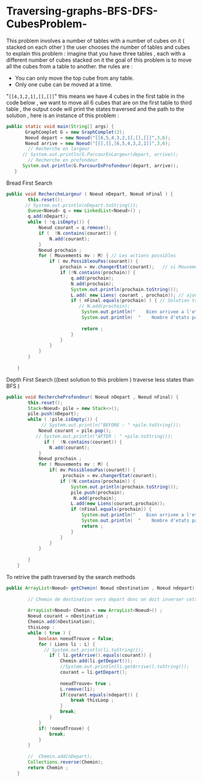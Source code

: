 # Traversing-graphs-BFS-DFS-CubesProblem-
This problem involves a number of tables with a number of cubes on it ( stacked on each other ) 
 the user chooses the number of tables and cubes
to explain this problem : 
imagine that you have three tables , each with a different number of cubes stacked on it
the goal of this problem is to move all the cubes from a table to another.
the rules are :
- You can only move the top cube from any table. 
- Only one cube can be moved at a time.

 "`[[4,3,2,1],[],[]]`" this means we have 4 cubes in the first table 
 in the code below , we want to move all 6 cubes that are on the first table to third table , the output code will print the states traversed and the path to the solution , here is an instance of this problem :
 ```java
 public static void main(String[] args) {
        GraphComplet G = new GraphComplet(3);
        Noeud depart = new Noeud("[[6,5,4,3,2,1],[],[]]",3,6);  
        Noeud arrive = new Noeud("[[],[],[6,5,4,3,2,1]]",3,6); 
         // Recherche en largeur 
       // System.out.println(G.ParcourEnLargeur(depart, arrive));
         // Recherche en profondeur 
       System.out.println(G.ParcourEnProfondeur(depart, arrive));
    }
 ```


Bread First Search 
```java
public void RechercheLargeur ( Noeud nDepart, Noeud nFinal ) {
        this.reset();
       // System.out.println(nDepart.toString());
        Queue<Noeud> q = new LinkedList<Noeud>() ;
        q.add(nDepart);
        while ( !q.isEmpty()) {
            Noeud courant = q.remove();
            if (  !N.contains(courant)) {
                N.add(courant); 
            }
            Noeud prochain ;
            for ( Mouvements mv : M) { // Les actions possibles 
                if ( mv.PossibleouPas(courant)) {
                    prochain = mv.changerEtat(courant);   // si Mouvement possible , generer le noeud fils                 
                    if (!N.contains(prochain)) {
                        q.add(prochain);
                        N.add(prochain);                   
                        System.out.println(prochain.toString());
                        L.add( new Liens( courant , prochain)); // ajouter le noeud et son parent a l'arboresence
                        if ( nFinal.equals(prochain) ) { // Solution trouver ??
                           // N.add(prochain);
                            System.out.println("    Bien arrivee a l'etat finale !! ");
                            System.out.println(  "    Nombre d'etats parcourus est : "+ N.size());
                           
                            return ;
                        }
                    }
                }
            }
        }
        
    }
```

Depth First Search ((best solution to this problem ) traverse less states than BFS ) 
```java
public void RechercheProfondeur( Noeud nDepart , Noeud nFinal) {
        this.reset();
        Stack<Noeud> pile = new Stack<>();     
        pile.push(nDepart);
        while ( !pile.isEmpty()) {
             // System.out.println("BEFORE : " +pile.toString());
            Noeud courant = pile.pop();
           // System.out.println("AFTER : " +pile.toString());
              if (  !N.contains(courant)) {
                N.add(courant); 
            } 
            Noeud prochain ;
            for ( Mouvements mv : M) {
                if( mv.PossibleouPas(courant)) {
                     prochain = mv.changerEtat(courant);
                    if (!N.contains(prochain)) {
                        System.out.println(prochain.toString());
                        pile.push(prochain);
                         N.add(prochain);
                        L.add(new Liens(courant,prochain));
                        if (nFinal.equals(prochain)) {
                            System.out.println("    Bien arrivee a l'etat finale !! ");
                            System.out.println(  "    Nombre d'etats parcourus est : "+ N.size());
                            return ;
                        }
                    }
                }
            }
                   
        }
    }
```
To retrive the path traversed by the search methods 
```java
public ArrayList<Noeud> getChemin( Noeud nDestination , Noeud ndepart) {
        
        // Chemin de destination vers depart donc on doit inverser cette liste
      
        ArrayList<Noeud> Chemin = new ArrayList<Noeud>() ;
        Noeud courant = nDestination ;
        Chemin.add(nDestination);
        thisLoop :
        while ( true ) {
            boolean noeudTrouve = false;
            for ( Liens li : L) {
              // System.out.println(li.toString());
                if ( li.getArrive().equals(courant)) {
                    Chemin.add(li.getDepart());
                    //System.out.println(li.getArrive().toString());
                    courant = li.getDepart();
                    
                    noeudTrouve= true ;
                    L.remove(li);
                    if(courant.equals(ndepart)) {
                        break thisLoop ;
                    }
                    break;
                }        
            } 
            if( !noeudTrouve) {
                break;
            }
        }
            
        //  Chemin.add(nDepart);
        Collections.reverse(Chemin);
        return Chemin ;
    }
```
